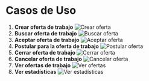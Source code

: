 # Casos de Uso
1. **Crear oferta de trabajo**
![Crear oferta](svg/Detallar/crearOferta.svg)
2. **Buscar oferta de trabajo**
![Buscar oferta](svg/Detallar/buscarOferta.svg)
3. **Aceptar oferta de trabajo**
![Aceptar oferta](svg/Detallar/aceptarOferta.svg)
4. **Postular para la oferta de trabajo** 
![Postular oferta](svg/Detallar/postularOferta.svg)
5. **Cerrar oferta de trabajo**
![Cerrar oferta](svg/Detallar/cerrarOferta.svg)
6. **Cancelar oferta de trabajo**
![Cancelar oferta](svg/Detallar/cancelarOferta.svg)
7. **Ver ofertas de trabajo**
![Ver ofertas](svg/Detallar/verOferta.svg)
8. **Ver estadísticas**
![Ver estadísticas](svg/Detallar/verEstadisticas.svg)
